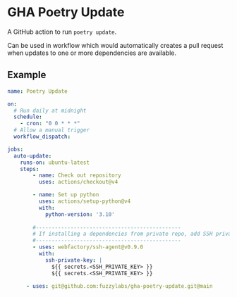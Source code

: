# GHA Poetry Update

A GitHub action to run `poetry update`.

Can be used in workflow which would automatically creates a pull request when updates to one or more dependencies are available.

## Example

```yaml
name: Poetry Update

on: 
  # Run daily at midnight
  schedule:
    - cron: "0 0 * * *"
  # Allow a manual trigger
  workflow_dispatch:

jobs:
  auto-update:
    runs-on: ubuntu-latest
    steps:
        - name: Check out repository
          uses: actions/checkout@v4

        - name: Set up python
          uses: actions/setup-python@v4
          with:
            python-version: '3.10'
        
        #----------------------------------------------
        # If installing a dependencies from private repo, add SSH private key here
        #----------------------------------------------
        - uses: webfactory/ssh-agent@v0.9.0
          with:
            ssh-private-key: |
              ${{ secrets.<SSH_PRIVATE_KEY> }}
              ${{ secrets.<SSH_PRIVATE_KEY> }}
    
      - uses: git@github.com:fuzzylabs/gha-poetry-update.git@main
